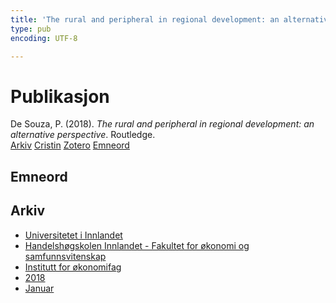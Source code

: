```yaml
---
title: 'The rural and peripheral in regional development: an alternative perspective'
type: pub
encoding: UTF-8

---
```

<h1>Publikasjon</h1>
<article id="csl-bib-container-II3EA9P8" class="csl-bib-container">
  <div class="csl-bib-body"> <div class="csl-entry">De Souza, P. (2018). <i>The rural and peripheral in regional development: an alternative perspective</i>. Routledge.</div> </div>
  <div class="csl-bib-buttons">
    <a href="#taxonomy-article-II3EA9P8" alt="archive" class="csl-bib-button">Arkiv</a>
    <a href="https://app.cristin.no/results/show.jsf?id=1551698" alt="Cristin" class="csl-bib-button">Cristin</a>
    <a href="http://zotero.org/groups/5881554/items/II3EA9P8" alt="Zotero" class="csl-bib-button">Zotero</a>
    <a href="#keywords-article-II3EA9P8" alt="keywords" class="csl-bib-button">Emneord</a>
  </div>
  <div id="csl-bib-meta-container-II3EA9P8"></div>
</article>
<div id="csl-bib-meta-II3EA9P8" class="csl-bib-meta">
  <article id="keywords-article-II3EA9P8" class="keywords-article">
    <h1>Emneord</h1>
    
  </article>
  <article id="taxonomy-article-II3EA9P8" class="taxonomy-article">
    <h1>Arkiv</h1>
    <ul>
      <li><a href="{{< params subfolder >}}nn/archive/?key=3DCRN523">Universitetet i Innlandet</a></li>
      <li><a href="{{< params subfolder >}}nn/archive/?key=DU8Q9LN9">Handelshøgskolen Innlandet - Fakultet for økonomi og samfunnsvitenskap</a></li>
      <li><a href="{{< params subfolder >}}nn/archive/?key=3IQA89I8">Institutt for økonomifag</a></li>
      <li><a href="{{< params subfolder >}}nn/archive/?key=J22GWYYH">2018</a></li>
      <li><a href="{{< params subfolder >}}nn/archive/?key=BUPQKJF7">Januar</a></li>
    </ul>
  </article>
</div>
